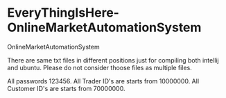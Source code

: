 # EveryThingIsHere-OnlineMarketAutomationSystem
OnlineMarketAutomationSystem


There are same txt files in different positions just for compiling both intellij and ubuntu. 
Please do not consider thoose files as multiple files. 

All passwords 123456. 
All Trader ID's are starts from 10000000. 
All Customer ID's are starts from 70000000. 
